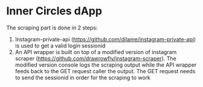 # **Inner Circles dApp**
 
The scraping part is done in 2 steps:

1. Instagram-private-api (https://github.com/dilame/instagram-private-api) is used to get a valid login sessionid
2. An API wrapper is built on top of a modified version of instagram scraper (https://github.com/drawrowfly/instagram-scraper). The modified version console logs the scraping output while the API wrapper feeds back to the GET request caller the output. The GET request needs to send the sessionid in order for the scraping to work

 